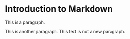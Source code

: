 # Introduction to Markdown

This is a paragraph.

This is another paragraph.
This text is not a new paragraph.
